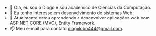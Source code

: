 - 👋 Olá, eu sou o Diogo e sou academico de Ciencias da Computação.
- 👀 Eu tenho interesse em desenvolvimento de sistemas Web.
- 🌱 Atualmente estou aprendendo a desenvolver aplicações web com ASP.NET CORE (MVC), Entity Framework.
- 📫 Meu e-mail para contato diogolobo444@gmail.com.

<!---
eudiogolobo/eudiogolobo is a ✨ special ✨ repository because its `README.md` (this file) appears on your GitHub profile.
You can click the Preview link to take a look at your changes.
--->

